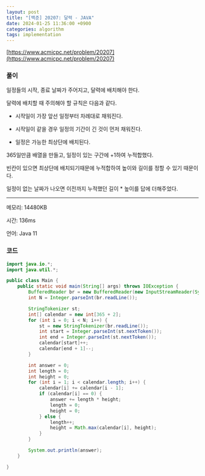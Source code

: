 ```yaml
---
layout: post
title: "[백준] 20207: 달력 - JAVA"
date: 2024-01-25 11:36:00 +0900
categories: algorithm
tags: implementation
---
```


[https://www.acmicpc.net/problem/20207](https://www.acmicpc.net/problem/20207)

### 풀이

일정들의 시작, 종료 날짜가 주어지고, 달력에 배치해야 한다.

달력에 배치할 때 주의해야 할 규칙은 다음과 같다.

- 시작일이 가장 앞선 일정부터 차례대로 채워진다.

- 시작일이 같을 경우 일정의 기간이 긴 것이 먼저 채워진다.

- 일정은 가능한 최상단에 배치된다.

365일만큼 배열을 만들고, 일정이 있는 구간에 +1하여 누적합했다.

빈칸이 있으면 최상단에 배치되기때문에 누적합하여 높이와 길이를 정할 수 있기 때문이다.

일정이 없는 날짜가 나오면 이전까지 누적했던 길이 \* 높이를 답에 더해주었다.

---

메모리: 14480KB

시간: 136ms

언어: Java 11

### 코드

```java
import java.io.*;
import java.util.*;

public class Main {
    public static void main(String[] args) throws IOException {
        BufferedReader br = new BufferedReader(new InputStreamReader(System.in));
        int N = Integer.parseInt(br.readLine());

        StringTokenizer st;
        int[] calendar = new int[365 + 2];
        for (int i = 0; i < N; i++) {
            st = new StringTokenizer(br.readLine());
            int start = Integer.parseInt(st.nextToken());
            int end = Integer.parseInt(st.nextToken());
            calendar[start]++;
            calendar[end + 1]--;
        }

        int answer = 0;
        int length = 0;
        int height = 0;
        for (int i = 1; i < calendar.length; i++) {
            calendar[i] += calendar[i - 1];
            if (calendar[i] == 0) {
                answer += length * height;
                length = 0;
                height = 0;
            } else {
                length++;
                height = Math.max(calendar[i], height);
            }
        }

        System.out.println(answer);
    }

}
```
